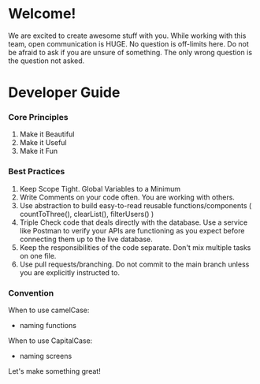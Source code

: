 # Welcome!
We are excited to create awesome stuff with you. While working with this team, open communication is HUGE. No question is off-limits here.  Do not be afraid to ask if you are unsure of something. The only wrong question is the question not asked.

# Developer Guide

### Core Principles
1. Make it Beautiful
2. Make it Useful
3. Make it Fun

### Best Practices
1. Keep Scope Tight.  Global Variables to a Minimum
2. Write Comments on your code often.  You are working with others.
3. Use abstraction to build easy-to-read reusable functions/components ( countToThree(), clearList(), filterUsers() )
4. Triple Check code that deals directly with the database. Use a service like Postman to verify your APIs are functioning as you expect before connecting them up to the live database.
5. Keep the responsibilities of the code separate. Don't mix multiple tasks on one file.
6. Use pull requests/branching.  Do not commit to the main branch unless you are explicitly instructed to.

### Convention
When to use camelCase:
- naming functions

When to use CapitalCase:
- naming screens


Let's make something great!
